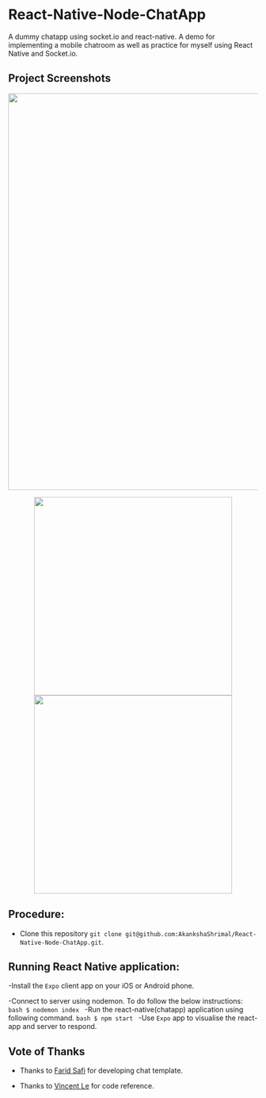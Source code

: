 # React-Native-Node-ChatApp
A dummy chatapp using socket.io and react-native.
A demo for implementing a mobile chatroom as well as practice for myself using React Native and Socket.io. 

## Project Screenshots
<p align="center">
<img src='https://user-images.githubusercontent.com/24764528/49372041-5e1ff680-f71f-11e8-923e-328968e73ca9.png' width='800px'></p>

<p align="center">
<img src='https://user-images.githubusercontent.com/24764528/49372084-83ad0000-f71f-11e8-8e97-5a35c728402f.png' width='400px'>
<img src='https://user-images.githubusercontent.com/24764528/49372048-64ae6e00-f71f-11e8-949a-290f777b306d.png' width='400px'></p>

<p align="center">
</p>

## Procedure:

- Clone this repository `git clone git@github.com:AkankshaShrimal/React-Native-Node-ChatApp.git`.

## Running React Native application:

-Install the `Expo` client app on your iOS or Android phone.

-Connect to server using nodemon.
  To do follow the below instructions:
    ```bash
        $ nodemon index
    ```
-Run the react-native(chatapp) application using following command.
    ```bash
        $ npm start
    ```
-Use `Expo` app to visualise the react-app and server to respond.

## Vote of Thanks

- Thanks to [Farid Safi](https://github.com/FaridSafi) for developing chat template.

- Thanks to [Vincent Le](https://github.com/vinnyoodles/react-native-socket-io-example) for code reference.
 